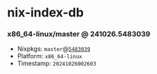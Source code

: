 # nix-index-db
### x86_64-linux/master @ 241026.5483039
- Nixpkgs: `master`@[`5483039`](https://github.com/NixOS/nixpkgs/commit/54830391487253422f0ccab55fc557b2e725ace0)
- Platform: `x86_64-linux`
- Timestamp: `20241026002603`
